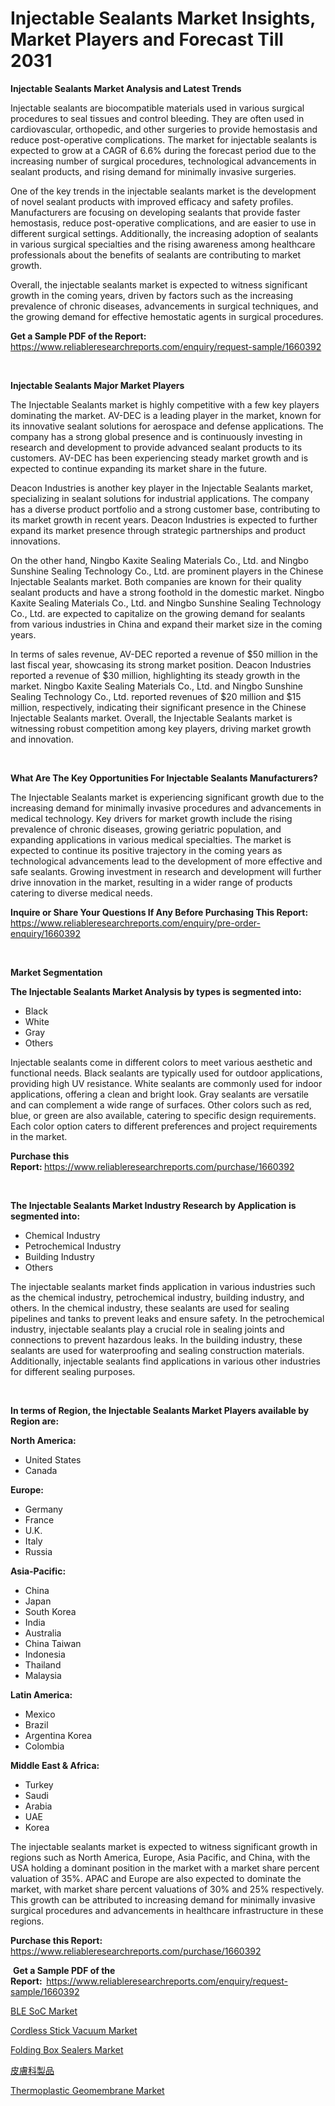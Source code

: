 <p><h1>Injectable Sealants Market Insights, Market Players and Forecast Till 2031</h1></p><p><strong>Injectable Sealants Market Analysis and Latest Trends</strong></p>
<p><p>Injectable sealants are biocompatible materials used in various surgical procedures to seal tissues and control bleeding. They are often used in cardiovascular, orthopedic, and other surgeries to provide hemostasis and reduce post-operative complications. The market for injectable sealants is expected to grow at a CAGR of 6.6% during the forecast period due to the increasing number of surgical procedures, technological advancements in sealant products, and rising demand for minimally invasive surgeries.</p><p>One of the key trends in the injectable sealants market is the development of novel sealant products with improved efficacy and safety profiles. Manufacturers are focusing on developing sealants that provide faster hemostasis, reduce post-operative complications, and are easier to use in different surgical settings. Additionally, the increasing adoption of sealants in various surgical specialties and the rising awareness among healthcare professionals about the benefits of sealants are contributing to market growth.</p><p>Overall, the injectable sealants market is expected to witness significant growth in the coming years, driven by factors such as the increasing prevalence of chronic diseases, advancements in surgical techniques, and the growing demand for effective hemostatic agents in surgical procedures.</p></p>
<p><strong>Get a Sample PDF of the Report:&nbsp;</strong> <a href="https://www.reliableresearchreports.com/enquiry/request-sample/1660392">https://www.reliableresearchreports.com/enquiry/request-sample/1660392</a></p>
<p>&nbsp;</p>
<p><strong>Injectable Sealants Major Market Players</strong></p>
<p><p>The Injectable Sealants market is highly competitive with a few key players dominating the market. AV-DEC is a leading player in the market, known for its innovative sealant solutions for aerospace and defense applications. The company has a strong global presence and is continuously investing in research and development to provide advanced sealant products to its customers. AV-DEC has been experiencing steady market growth and is expected to continue expanding its market share in the future.</p><p>Deacon Industries is another key player in the Injectable Sealants market, specializing in sealant solutions for industrial applications. The company has a diverse product portfolio and a strong customer base, contributing to its market growth in recent years. Deacon Industries is expected to further expand its market presence through strategic partnerships and product innovations.</p><p>On the other hand, Ningbo Kaxite Sealing Materials Co., Ltd. and Ningbo Sunshine Sealing Technology Co., Ltd. are prominent players in the Chinese Injectable Sealants market. Both companies are known for their quality sealant products and have a strong foothold in the domestic market. Ningbo Kaxite Sealing Materials Co., Ltd. and Ningbo Sunshine Sealing Technology Co., Ltd. are expected to capitalize on the growing demand for sealants from various industries in China and expand their market size in the coming years.</p><p>In terms of sales revenue, AV-DEC reported a revenue of $50 million in the last fiscal year, showcasing its strong market position. Deacon Industries reported a revenue of $30 million, highlighting its steady growth in the market. Ningbo Kaxite Sealing Materials Co., Ltd. and Ningbo Sunshine Sealing Technology Co., Ltd. reported revenues of $20 million and $15 million, respectively, indicating their significant presence in the Chinese Injectable Sealants market. Overall, the Injectable Sealants market is witnessing robust competition among key players, driving market growth and innovation.</p></p>
<p>&nbsp;</p>
<p><strong>What Are The Key Opportunities For Injectable Sealants Manufacturers?</strong></p>
<p><p>The Injectable Sealants market is experiencing significant growth due to the increasing demand for minimally invasive procedures and advancements in medical technology. Key drivers for market growth include the rising prevalence of chronic diseases, growing geriatric population, and expanding applications in various medical specialties. The market is expected to continue its positive trajectory in the coming years as technological advancements lead to the development of more effective and safe sealants. Growing investment in research and development will further drive innovation in the market, resulting in a wider range of products catering to diverse medical needs.</p></p>
<p><strong>Inquire or Share Your Questions If Any Before Purchasing This Report:</strong> <a href="https://www.reliableresearchreports.com/enquiry/pre-order-enquiry/1660392">https://www.reliableresearchreports.com/enquiry/pre-order-enquiry/1660392</a></p>
<p>&nbsp;</p>
<p><strong>Market Segmentation</strong></p>
<p><strong>The Injectable Sealants Market Analysis by types is segmented into:</strong></p>
<p><ul><li>Black</li><li>White</li><li>Gray</li><li>Others</li></ul></p>
<p><p>Injectable sealants come in different colors to meet various aesthetic and functional needs. Black sealants are typically used for outdoor applications, providing high UV resistance. White sealants are commonly used for indoor applications, offering a clean and bright look. Gray sealants are versatile and can complement a wide range of surfaces. Other colors such as red, blue, or green are also available, catering to specific design requirements. Each color option caters to different preferences and project requirements in the market.</p></p>
<p><strong>Purchase this Report:&nbsp;</strong><a href="https://www.reliableresearchreports.com/purchase/1660392">https://www.reliableresearchreports.com/purchase/1660392</a></p>
<p>&nbsp;</p>
<p><strong>The Injectable Sealants Market Industry Research by Application is segmented into:</strong></p>
<p><ul><li>Chemical Industry</li><li>Petrochemical Industry</li><li>Building Industry</li><li>Others</li></ul></p>
<p><p>The injectable sealants market finds application in various industries such as the chemical industry, petrochemical industry, building industry, and others. In the chemical industry, these sealants are used for sealing pipelines and tanks to prevent leaks and ensure safety. In the petrochemical industry, injectable sealants play a crucial role in sealing joints and connections to prevent hazardous leaks. In the building industry, these sealants are used for waterproofing and sealing construction materials. Additionally, injectable sealants find applications in various other industries for different sealing purposes.</p></p>
<p>&nbsp;</p>
<p><strong>In terms of Region, the Injectable Sealants Market Players available by Region are:</strong></p>
<p>
    <p> <strong> North America: </strong>
        <ul>
            <li>United States</li>
            <li>Canada</li>
        </ul>
        </p> 
    <p> <strong> Europe: </strong>
        <ul>
            <li>Germany</li>
            <li>France</li>
            <li>U.K.</li>
            <li>Italy</li>
            <li>Russia</li>
        </ul>
        </p> 
    <p> <strong> Asia-Pacific: </strong>
        <ul>
            <li>China</li>
            <li>Japan</li>
            <li>South Korea</li>
            <li>India</li>
            <li>Australia</li>
            <li>China Taiwan</li>
            <li>Indonesia</li>
            <li>Thailand</li>
            <li>Malaysia</li>
        </ul>
        </p> 
    <p> <strong> Latin America: </strong>
        <ul>
            <li>Mexico</li>
            <li>Brazil</li>
            <li>Argentina Korea</li>
            <li>Colombia</li>
        </ul>
        </p> 
    <p> <strong> Middle East & Africa: </strong>
        <ul>
            <li>Turkey</li>
            <li>Saudi</li>
            <li>Arabia</li>
            <li>UAE</li>
            <li>Korea</li>
        </ul>
    </p>
    </p>
<p><p>The injectable sealants market is expected to witness significant growth in regions such as North America, Europe, Asia Pacific, and China, with the USA holding a dominant position in the market with a market share percent valuation of 35%. APAC and Europe are also expected to dominate the market, with market share percent valuations of 30% and 25% respectively. This growth can be attributed to increasing demand for minimally invasive surgical procedures and advancements in healthcare infrastructure in these regions.</p></p>
<p><strong>Purchase this Report: </strong><a href="https://www.reliableresearchreports.com/purchase/1660392">https://www.reliableresearchreports.com/purchase/1660392</a></p>
<p>&nbsp;<strong>Get a Sample PDF of the Report:&nbsp;&nbsp;</strong><a href="https://www.reliableresearchreports.com/enquiry/request-sample/1660392">https://www.reliableresearchreports.com/enquiry/request-sample/1660392</a></p>
<p><strong></strong></p>
<p><p><a href="https://view.publitas.com/reportprime-1/ble-soc-market-growth-market-trends-covid-19-impact-and-forecasts-for-period-from-2024-2031/">BLE SoC Market</a></p><p><a href="https://view.publitas.com/reportprime-1/cordless-stick-vacuum-market-centers-on-aspects-such-as-market-growth-market-share-market-opportunity-and-projected-forecasts-spanning-from-2024-to-2031/">Cordless Stick Vacuum Market</a></p><p><a href="https://acidic-farm-354.notion.site/Folding-Box-Sealers-Market-Offer-Valuable-Insights-into-Market-Size-Market-Share-Market-Trends-an-3c2a075408a7406aa5f1762d72b17385">Folding Box Sealers Market</a></p><p><a href="https://github.com/zekaoe592392/Market-Research-Report-List-1/blob/main/5223451185507.md">皮膚科製品</a></p><p><a href="https://glittery-fuchsia-86a.notion.site/Thermoplastic-Geomembrane-Market-Size-Market-Share-and-Global-Market-Analysis-Report-2024-2031-8b3233ebefff4c9d97bc44945e1d7df4">Thermoplastic Geomembrane Market</a></p></p>